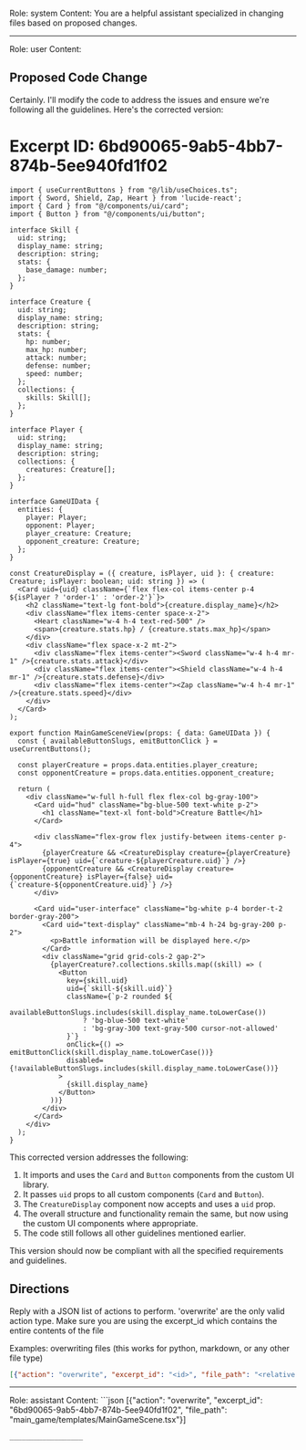 Role: system
Content: You are a helpful assistant specialized in changing files based on proposed changes.
__________________
Role: user
Content: 
## Proposed Code Change
Certainly. I'll modify the code to address the issues and ensure we're following all the guidelines. Here's the corrected version:

# Excerpt ID: 6bd90065-9ab5-4bb7-874b-5ee940fd1f02
```tsx main_game/templates/MainGameScene.tsx
import { useCurrentButtons } from "@/lib/useChoices.ts";
import { Sword, Shield, Zap, Heart } from 'lucide-react';
import { Card } from "@/components/ui/card";
import { Button } from "@/components/ui/button";

interface Skill {
  uid: string;
  display_name: string;
  description: string;
  stats: {
    base_damage: number;
  };
}

interface Creature {
  uid: string;
  display_name: string;
  description: string;
  stats: {
    hp: number;
    max_hp: number;
    attack: number;
    defense: number;
    speed: number;
  };
  collections: {
    skills: Skill[];
  };
}

interface Player {
  uid: string;
  display_name: string;
  description: string;
  collections: {
    creatures: Creature[];
  };
}

interface GameUIData {
  entities: {
    player: Player;
    opponent: Player;
    player_creature: Creature;
    opponent_creature: Creature;
  };
}

const CreatureDisplay = ({ creature, isPlayer, uid }: { creature: Creature; isPlayer: boolean; uid: string }) => (
  <Card uid={uid} className={`flex flex-col items-center p-4 ${isPlayer ? 'order-1' : 'order-2'}`}>
    <h2 className="text-lg font-bold">{creature.display_name}</h2>
    <div className="flex items-center space-x-2">
      <Heart className="w-4 h-4 text-red-500" />
      <span>{creature.stats.hp} / {creature.stats.max_hp}</span>
    </div>
    <div className="flex space-x-2 mt-2">
      <div className="flex items-center"><Sword className="w-4 h-4 mr-1" />{creature.stats.attack}</div>
      <div className="flex items-center"><Shield className="w-4 h-4 mr-1" />{creature.stats.defense}</div>
      <div className="flex items-center"><Zap className="w-4 h-4 mr-1" />{creature.stats.speed}</div>
    </div>
  </Card>
);

export function MainGameSceneView(props: { data: GameUIData }) {
  const { availableButtonSlugs, emitButtonClick } = useCurrentButtons();

  const playerCreature = props.data.entities.player_creature;
  const opponentCreature = props.data.entities.opponent_creature;

  return (
    <div className="w-full h-full flex flex-col bg-gray-100">
      <Card uid="hud" className="bg-blue-500 text-white p-2">
        <h1 className="text-xl font-bold">Creature Battle</h1>
      </Card>

      <div className="flex-grow flex justify-between items-center p-4">
        {playerCreature && <CreatureDisplay creature={playerCreature} isPlayer={true} uid={`creature-${playerCreature.uid}`} />}
        {opponentCreature && <CreatureDisplay creature={opponentCreature} isPlayer={false} uid={`creature-${opponentCreature.uid}`} />}
      </div>

      <Card uid="user-interface" className="bg-white p-4 border-t-2 border-gray-200">
        <Card uid="text-display" className="mb-4 h-24 bg-gray-200 p-2">
          <p>Battle information will be displayed here.</p>
        </Card>
        <div className="grid grid-cols-2 gap-2">
          {playerCreature?.collections.skills.map((skill) => (
            <Button
              key={skill.uid}
              uid={`skill-${skill.uid}`}
              className={`p-2 rounded ${
                availableButtonSlugs.includes(skill.display_name.toLowerCase())
                  ? 'bg-blue-500 text-white'
                  : 'bg-gray-300 text-gray-500 cursor-not-allowed'
              }`}
              onClick={() => emitButtonClick(skill.display_name.toLowerCase())}
              disabled={!availableButtonSlugs.includes(skill.display_name.toLowerCase())}
            >
              {skill.display_name}
            </Button>
          ))}
        </div>
      </Card>
    </div>
  );
}
```

This corrected version addresses the following:

1. It imports and uses the `Card` and `Button` components from the custom UI library.
2. It passes `uid` props to all custom components (`Card` and `Button`).
3. The `CreatureDisplay` component now accepts and uses a `uid` prop.
4. The overall structure and functionality remain the same, but now using the custom UI components where appropriate.
5. The code still follows all other guidelines mentioned earlier.

This version should now be compliant with all the specified requirements and guidelines.

## Directions
Reply with a JSON list of actions to perform. 'overwrite' are the only valid action type. 
Make sure you are using the excerpt_id which contains the entire contents of the file

Examples:
overwriting files (this works for python, markdown, or any other file type)
```json output_example1
[{"action": "overwrite", "excerpt_id": "<id>", "file_path": "<relative file path>"}]
```

__________________
Role: assistant
Content: ```json
[{"action": "overwrite", "excerpt_id": "6bd90065-9ab5-4bb7-874b-5ee940fd1f02", "file_path": "main_game/templates/MainGameScene.tsx"}]
```
__________________

